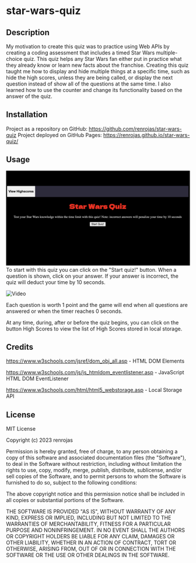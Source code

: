 # star-wars-quiz

## Description
My motivation to create this quiz was to practice using Web APIs by creating a coding assessment that includes a timed Star Wars multiple-choice quiz. This quiz helps any Star Wars fan either put in practice what they already know or learn new facts about the franchise. Creating this quiz taught me how to display and hide multiple things at a specific time, such as hide the high scores, unless they are being called, or display the next question instead of show all of the questions at the same time. I also learned how to use the counter and change its functionality based on the answer of the quiz. 


## Installation

Project as a repository on GitHub: https://github.com/renrojas/star-wars-quiz
Project deployed on GitHub Pages: https://renrojas.github.io/star-wars-quiz/

## Usage

![Home Page](./assets/images/Home%20Page.png)
To start with this quiz you can click on the "Start quiz!" button. When a question is shown, click on your answer. If your answer is incorrect, the quiz will deduct your time by 10 seconds.

![Video](./assets/images/giphy-2.GIF)

 Each question is worth 1 point and the game will end when all questions are answered or when the timer reaches 0 seconds. 

 At any time, during, after or before the quiz begins, you can click on the button High Scores to view the list of High Scores stored in local storage.


## Credits

https://www.w3schools.com/jsref/dom_obj_all.asp - HTML DOM Elements 

https://www.w3schools.com/js/js_htmldom_eventlistener.asp - JavaScript HTML DOM EventListener

https://www.w3schools.com/html/html5_webstorage.asp - Local Storage API

## License

MIT License

Copyright (c) 2023 renrojas

Permission is hereby granted, free of charge, to any person obtaining a copy
of this software and associated documentation files (the "Software"), to deal
in the Software without restriction, including without limitation the rights
to use, copy, modify, merge, publish, distribute, sublicense, and/or sell
copies of the Software, and to permit persons to whom the Software is
furnished to do so, subject to the following conditions:

The above copyright notice and this permission notice shall be included in all
copies or substantial portions of the Software.

THE SOFTWARE IS PROVIDED "AS IS", WITHOUT WARRANTY OF ANY KIND, EXPRESS OR
IMPLIED, INCLUDING BUT NOT LIMITED TO THE WARRANTIES OF MERCHANTABILITY,
FITNESS FOR A PARTICULAR PURPOSE AND NONINFRINGEMENT. IN NO EVENT SHALL THE
AUTHORS OR COPYRIGHT HOLDERS BE LIABLE FOR ANY CLAIM, DAMAGES OR OTHER
LIABILITY, WHETHER IN AN ACTION OF CONTRACT, TORT OR OTHERWISE, ARISING FROM,
OUT OF OR IN CONNECTION WITH THE SOFTWARE OR THE USE OR OTHER DEALINGS IN THE
SOFTWARE.

